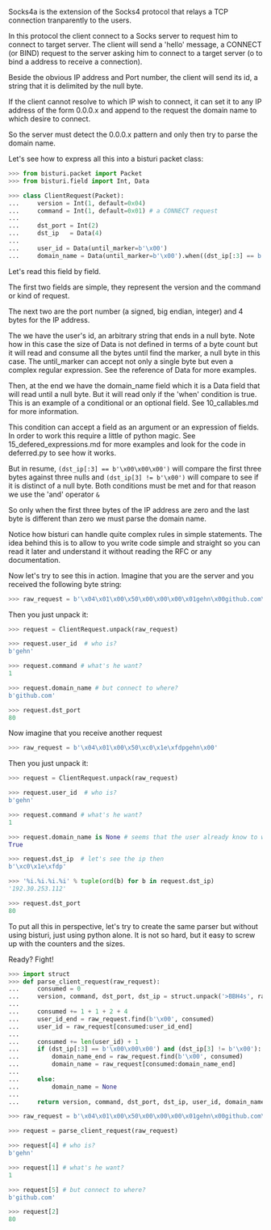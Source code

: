 Socks4a is the extension of the Socks4 protocol that relays a TCP connection tranparently to the users.

In this protocol the client connect to a Socks server to request him to connect to target server.
The client will send a 'hello' message, a CONNECT (or BIND) request to the server asking him to connect to
a target server (o to bind a address to receive a connection).

Beside the obvious IP address and Port number, the client will send its id, a string that it is delimited by
the null byte.

If the client cannot resolve to which IP wish to connect, it can set it to any IP address of the form 0.0.0.x
and append to the request the domain name to which desire to connect.

So the server must detect the 0.0.0.x pattern and only then try to parse the domain name.

Let's see how to express all this into a bisturi packet class:

```python
>>> from bisturi.packet import Packet
>>> from bisturi.field import Int, Data

>>> class ClientRequest(Packet):
...     version = Int(1, default=0x04)
...     command = Int(1, default=0x01) # a CONNECT request
... 
...     dst_port = Int(2)
...     dst_ip   = Data(4)
... 
...     user_id = Data(until_marker=b'\x00')
...     domain_name = Data(until_marker=b'\x00').when((dst_ip[:3] == b'\x00\x00\x00') & (dst_ip[3] != b'\x00'))

```

Let's read this field by field.

The first two fields are simple, they represent the version and the command or kind of request.

The next two are the port number (a signed, big endian, integer) and 4 bytes for the IP address.

The we have the user's id, an arbitrary string that ends in a null byte. Note how in this case the size of Data
is not defined in terms of a byte count but it will read and consume all the bytes until find the marker, a null byte
in this case.
The until_marker can accept not only a single byte but even a complex regular expression. See the reference of Data for more
examples.

Then, at the end we have the domain_name field which it is a Data field that will read until a null byte. 
But it will read only if the 'when' condition is true. This is an example of a conditional or an optional field.
See 10_callables.md for more information.

This condition can accept a field as an argument or an expression of fields. In order to work this require a little of 
python magic. See 15_defered_expressions.md for more examples and look for the code in deferred.py to see how it works.

But in resume, ```(dst_ip[:3] == b'\x00\x00\x00')``` will compare the first three bytes against three nulls and
```(dst_ip[3] != b'\x00')``` will compare to see if it is distinct of a null byte. Both conditions must be met and
for that reason we use the 'and' operator ```&```

So only when the first three bytes of the IP address are zero and the last byte is different than zero we must
parse the domain name.

Notice how bisturi can handle quite complex rules in simple statements. The idea behind this is to allow to you write
code simple and straight so you can read it later and understand it without reading the RFC or any documentation.

Now let's try to see this in action.
Imagine that you are the server and you received the following byte string:

```python
>>> raw_request = b'\x04\x01\x00\x50\x00\x00\x00\x01gehn\x00github.com\x00'

```

Then you just unpack it:

```python
>>> request = ClientRequest.unpack(raw_request)

>>> request.user_id  # who is?
b'gehn'

>>> request.command # what's he want?
1

>>> request.domain_name # but connect to where?
b'github.com'

>>> request.dst_port
80

```

Now imagine that you receive another request

```python
>>> raw_request = b'\x04\x01\x00\x50\xc0\x1e\xfdpgehn\x00'

```

Then you just unpack it:

```python
>>> request = ClientRequest.unpack(raw_request)

>>> request.user_id  # who is?
b'gehn'

>>> request.command # what's he want?
1

>>> request.domain_name is None # seems that the user already know to which ip to connect
True

>>> request.dst_ip  # let's see the ip then
b'\xc0\x1e\xfdp'

>>> '%i.%i.%i.%i' % tuple(ord(b) for b in request.dst_ip)
'192.30.253.112'

>>> request.dst_port
80

```

To put all this in perspective, let's try to create the same parser but without using bisturi, just using python alone.
It is not so hard, but it easy to screw up with the counters and the sizes.

Ready? Fight!


```python
>>> import struct
>>> def parse_client_request(raw_request):
...     consumed = 0
...     version, command, dst_port, dst_ip = struct.unpack('>BBH4s', raw_request[:1+1+2+4])
...
...     consumed += 1 + 1 + 2 + 4
...     user_id_end = raw_request.find(b'\x00', consumed)
...     user_id = raw_request[consumed:user_id_end]
...
...     consumed += len(user_id) + 1
...     if (dst_ip[:3] == b'\x00\x00\x00') and (dst_ip[3] != b'\x00'):
...         domain_name_end = raw_request.find(b'\x00', consumed)
...         domain_name = raw_request[consumed:domain_name_end]
...
...     else:
...         domain_name = None
...
...     return version, command, dst_port, dst_ip, user_id, domain_name

>>> raw_request = b'\x04\x01\x00\x50\x00\x00\x00\x01gehn\x00github.com\x00'

>>> request = parse_client_request(raw_request)

>>> request[4] # who is?
b'gehn'

>>> request[1] # what's he want?
1

>>> request[5] # but connect to where?
b'github.com'

>>> request[2]
80

```

